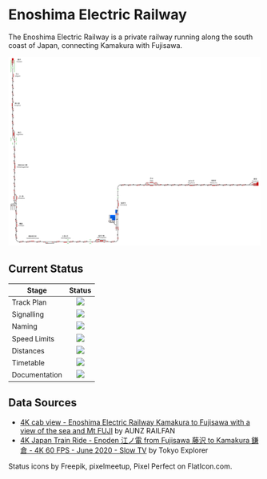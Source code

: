 # Enoshima Electric Railway
The Enoshima Electric Railway is a private railway running along the south coast of Japan, connecting Kamakura with Fujisawa.

![Image of Current State of Map](Images/Enoshima.bmp)

## Current Status

| Stage         | Status        |
| ------------- |:-------------:|
| Track Plan     | <img src="https://image.flaticon.com/icons/svg/1632/1632596.svg" height="24"> |
| Signalling      | <img src="https://image.flaticon.com/icons/svg/1632/1632596.svg" height="24">      |
| Naming | <img src="https://image.flaticon.com/icons/svg/1632/1632596.svg" height="24">      |
| Speed Limits | <img src="https://image.flaticon.com/icons/svg/1632/1632596.svg" height="24"> |
| Distances | <img src="https://image.flaticon.com/icons/svg/1632/1632596.svg" height="24"> |
| Timetable | <img src="https://image.flaticon.com/icons/svg/1828/1828833.svg" height="24"> |
| Documentation | <img src="https://image.flaticon.com/icons/svg/390/390914.svg" height="24"> |


## Data Sources

- [4K cab view - Enoshima Electric Railway Kamakura to Fujisawa with a view of the sea and Mt FUJI](https://www.youtube.com/watch?v=9-Dt3sAdK2s&t=252s) by AUNZ RAILFAN
- [4K Japan Train Ride - Enoden 江ノ電 from Fujisawa 藤沢 to Kamakura 鎌倉 - 4K 60 FPS - June 2020 - Slow TV](https://www.youtube.com/watch?v=Hs8fD4fzsFc&t=291s) by Tokyo Explorer

Status icons by Freepik, pixelmeetup, Pixel Perfect on FlatIcon.com.
